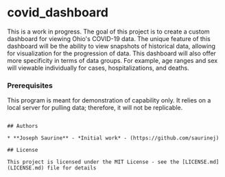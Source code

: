 # covid_dashboard

This is a work in progress. The goal of this project is to create a custom dashboard for viewing Ohio's COVID-19 data. The unique feature of this dashboard 
will be the ability to view snapshots of historical data, allowing for visualization for the progression of data. This dashboard will also offer more 
specificity in terms of data groups. For example, age ranges and sex will viewable individually for cases, hospitalizations, and deaths. 

### Prerequisites

This program is meant for demonstration of capability only. It relies on a local server for pulling data; therefore, it will not be replicable.

```

## Authors

* **Joseph Saurine** - *Initial work* - (https://github.com/saurinej)

## License

This project is licensed under the MIT License - see the [LICENSE.md](LICENSE.md) file for details
